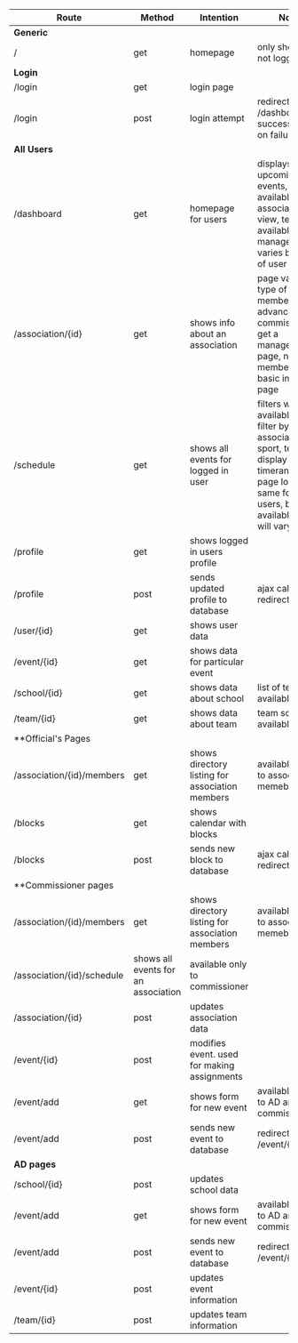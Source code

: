| Route | Method | Intention | Note |
| ----- | ------ | --------- | ---- |
| **Generic**
| / | get | homepage | only shown if not logged in |
| **Login**
| /login | get | login page |  |
| /login | post | login attempt | redirects to /dashboard on success, /login on failure |
| **All Users**
| /dashboard | get | homepage for users | displays upcoming events, available associations to view, teams available to manage, etc.  varies by type of user |
| /association/{id} | get | shows info about an association | page varies for type of user. members get advanced info, commissioners get a management page, non-members get basic info page |
| /schedule | get | shows all events for logged in user | filters will be available to filter by association, sport, team, display within timerange, etc.  page looks the same for all users, but available filters will vary |
| /profile | get | shows logged in users profile |  |
| /profile | post | sends updated profile to database | ajax call. no redirect |
| /user/{id} | get | shows user data |  |
| /event/{id} | get | shows data for particular event |  |
| /school/{id} | get | shows data about school | list of teams available |
| /team/{id} | get | shows data about team | team schedule available |
| **Official's Pages
| /association/{id}/members | get | shows directory listing for association members | available only to association memebers |
| /blocks | get | shows calendar with blocks |  |
| /blocks | post | sends new block to database | ajax call. no redirect |
| **Commissioner pages
| /association/{id}/members | get | shows directory listing for association members | available only to association memebers |
| /association/{id}/schedule | shows all events for an association | available only to commissioner |
| /association/{id} | post | updates association data |  |
| /event/{id} | post | modifies event. used for making assignments |
| /event/add | get | shows form for new event | available only to AD and commissioner |
| /event/add | post | sends new event to database | redirects to /event/{id} |
| **AD pages**
| /school/{id} | post | updates school data |  |
| /event/add | get | shows form for new event | available only to AD and commissioner |
| /event/add | post | sends new event to database | redirects to /event/{id} |
| /event/{id} | post | updates event information |  |
| /team/{id} | post | updates team information |  |